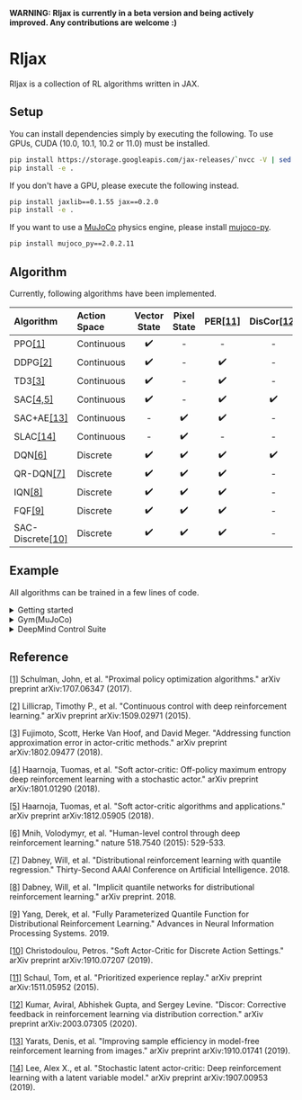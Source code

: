 **WARNING: Rljax is currently in a beta version and being actively improved. Any contributions are welcome :)**

# Rljax
Rljax is a collection of RL algorithms written in JAX.

## Setup
You can install dependencies simply by executing the following. To use GPUs, CUDA (10.0, 10.1, 10.2 or 11.0) must be installed.
```bash
pip install https://storage.googleapis.com/jax-releases/`nvcc -V | sed -En "s/.* release ([0-9]*)\.([0-9]*),.*/cuda\1\2/p"`/jaxlib-0.1.55-`python3 -V | sed -En "s/Python ([0-9]*)\.([0-9]*).*/cp\1\2/p"`-none-manylinux2010_x86_64.whl jax==0.2.0
pip install -e .
```

If you don't have a GPU, please execute the following instead.
```bash
pip install jaxlib==0.1.55 jax==0.2.0
pip install -e .
```

If you want to use a [MuJoCo](http://mujoco.org/) physics engine, please install [mujoco-py](https://github.com/openai/mujoco-py).
```bash
pip install mujoco_py==2.0.2.11
```

## Algorithm
Currently, following algorithms have been implemented.

| **Algorithm** | **Action Space** | **Vector State** | **Pixel State** | **PER**[[11]](#reference) | **DisCor**[[12]](#reference) |
| :--                            | :--                | :--:               | :--:               | :--:                       | :--: |
| PPO[[1]](#reference)           | Continuous         | :heavy_check_mark: | -                  | -                          | -    |
| DDPG[[2]](#reference)          | Continuous         | :heavy_check_mark: | -                  | :heavy_check_mark:         | -    |
| TD3[[3]](#reference)           | Continuous         | :heavy_check_mark: | -                  | :heavy_check_mark:         | -    |
| SAC[[4,5]](#reference)         | Continuous         | :heavy_check_mark: | -                  | :heavy_check_mark:         | :heavy_check_mark: |
| SAC+AE[[13]](#reference)       | Continuous         | -                  | :heavy_check_mark: | :heavy_check_mark:         | -    |
| SLAC[[14]](#reference)         | Continuous         | -                  | :heavy_check_mark: | -                          | -    |
| DQN[[6]](#reference)           | Discrete           | :heavy_check_mark: | :heavy_check_mark: | :heavy_check_mark:         | :heavy_check_mark: |
| QR-DQN[[7]](#reference)        | Discrete           | :heavy_check_mark: | :heavy_check_mark: | :heavy_check_mark:         | -    |
| IQN[[8]](#reference)           | Discrete           | :heavy_check_mark: | :heavy_check_mark: | :heavy_check_mark:         | -    |
| FQF[[9]](#reference)           | Discrete           | :heavy_check_mark: | :heavy_check_mark: | :heavy_check_mark:         | -    |
| SAC-Discrete[[10]](#reference) | Discrete           | :heavy_check_mark: | :heavy_check_mark: | :heavy_check_mark:         | -    |

## Example
All algorithms can be trained in a few lines of code.

<details>
<summary>Getting started</summary>

Here is a quick example of how to train DQN on `CartPole-v0`.

```Python
import gym

from rljax.algorithm import DQN
from rljax.trainer import Trainer

NUM_STEPS = 20000
SEED = 0

env = gym.make("CartPole-v0")
env_test = gym.make("CartPole-v0")

algo = DQN(
    num_steps=NUM_STEPS,
    state_space=env.observation_space,
    action_space=env.action_space,
    seed=SEED,
    batch_size=256,
    start_steps=1000,
    update_interval=1,
    update_interval_target=400,
    eps_decay_steps=0,
    loss_type="l2",
    lr=1e-3,
)

trainer = Trainer(
    env=env,
    env_test=env_test,
    algo=algo,
    log_dir="/tmp/rljax/dqn",
    num_steps=NUM_STEPS,
    eval_interval=1000,
    seed=SEED,
)
trainer.train()
```

</details>

<details>
<summary>Gym(MuJoCo)</summary>

I benchmarked my implementations in some environments from MuJoCo's `-v3` task suite, following [Spinning Up's benchmarks](https://spinningup.openai.com/en/latest/spinningup/bench.html) ([code](https://github.com/ku2482/rljax/blob/master/examples/train_mujoco.py)).

<img src="https://user-images.githubusercontent.com/37267851/96807823-7bb0f300-1452-11eb-9fd2-c9ffd283a9e8.png" title="HalfCheetah-v3" width=400><img src="https://user-images.githubusercontent.com/37267851/96807826-7c498980-1452-11eb-9275-c5a61c411918.png" title="Walker2d-v3" width=400>
<img src="https://user-images.githubusercontent.com/37267851/96807817-794e9900-1452-11eb-85e1-196c10a41230.png" title="Swimmer-v3" width=400><img src="https://user-images.githubusercontent.com/37267851/96807825-7c498980-1452-11eb-8bcc-b7d407932aef.png" title="Ant-v3" width=400>

</details>

<details>
<summary>DeepMind Control Suite</summary>

I benchmarked SAC+AE implementation in some environments from DeepMind Control Suite ([code](https://github.com/ku2482/rljax/blob/master/examples/train_sac_ae.py)).

<img src="https://user-images.githubusercontent.com/37267851/96671914-f23fe900-139d-11eb-9ca5-ff1e3ad39bd8.png" title="cheetah-run" width=400><img src="https://user-images.githubusercontent.com/37267851/96671916-f409ac80-139d-11eb-8daa-2978e93876ea.png" title="walker-walk" width=400>

</details>

## Reference
[[1]](https://arxiv.org/abs/1707.06347) Schulman, John, et al. "Proximal policy optimization algorithms." arXiv preprint arXiv:1707.06347 (2017).

[[2]](https://arxiv.org/abs/1509.02971) Lillicrap, Timothy P., et al. "Continuous control with deep reinforcement learning." arXiv preprint arXiv:1509.02971 (2015).

[[3]](https://arxiv.org/abs/1802.09477) Fujimoto, Scott, Herke Van Hoof, and David Meger. "Addressing function approximation error in actor-critic methods." arXiv preprint arXiv:1802.09477 (2018).

[[4]](https://arxiv.org/abs/1801.01290) Haarnoja, Tuomas, et al. "Soft actor-critic: Off-policy maximum entropy deep reinforcement learning with a stochastic actor." arXiv preprint arXiv:1801.01290 (2018).

[[5]](https://arxiv.org/abs/1812.05905) Haarnoja, Tuomas, et al. "Soft actor-critic algorithms and applications." arXiv preprint arXiv:1812.05905 (2018).

[[6]](https://www.nature.com/articles/nature14236?wm=book_wap_0005) Mnih, Volodymyr, et al. "Human-level control through deep reinforcement learning." nature 518.7540 (2015): 529-533.

[[7]](https://arxiv.org/abs/1710.10044) Dabney, Will, et al. "Distributional reinforcement learning with quantile regression." Thirty-Second AAAI Conference on Artificial Intelligence. 2018.

[[8]](https://arxiv.org/abs/1806.06923) Dabney, Will, et al. "Implicit quantile networks for distributional reinforcement learning." arXiv preprint. 2018.

[[9]](https://arxiv.org/abs/1911.02140) Yang, Derek, et al. "Fully Parameterized Quantile Function for Distributional Reinforcement Learning." Advances in Neural Information Processing Systems. 2019.

[[10]](https://arxiv.org/abs/1910.07207) Christodoulou, Petros. "Soft Actor-Critic for Discrete Action Settings." arXiv preprint arXiv:1910.07207 (2019).

[[11]](https://arxiv.org/abs/1511.05952) Schaul, Tom, et al. "Prioritized experience replay." arXiv preprint arXiv:1511.05952 (2015).

[[12]](https://arxiv.org/abs/2003.07305) Kumar, Aviral, Abhishek Gupta, and Sergey Levine. "Discor: Corrective feedback in reinforcement learning via distribution correction." arXiv preprint arXiv:2003.07305 (2020).

[[13]](https://arxiv.org/abs/1910.01741) Yarats, Denis, et al. "Improving sample efficiency in model-free reinforcement learning from images." arXiv preprint arXiv:1910.01741 (2019).

[[14]](https://arxiv.org/abs/1907.00953) Lee, Alex X., et al. "Stochastic latent actor-critic: Deep reinforcement learning with a latent variable model." arXiv preprint arXiv:1907.00953 (2019).
